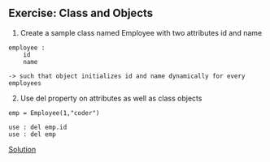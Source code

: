 ## Exercise: Class and Objects

1. Create a sample class named Employee with two attributes id and name 


```
employee :
    id
    name

-> such that object initializes id and name dynamically for every employees
```

2. Use del property on attributes as well as class objects

```
emp = Employee(1,"coder")

use : del emp.id
use : del emp
```

[Solution](https://github.com/codebasics/py/blob/master/Basics/python_basics/16_class_and_objects/16_class_and_objects.py)



